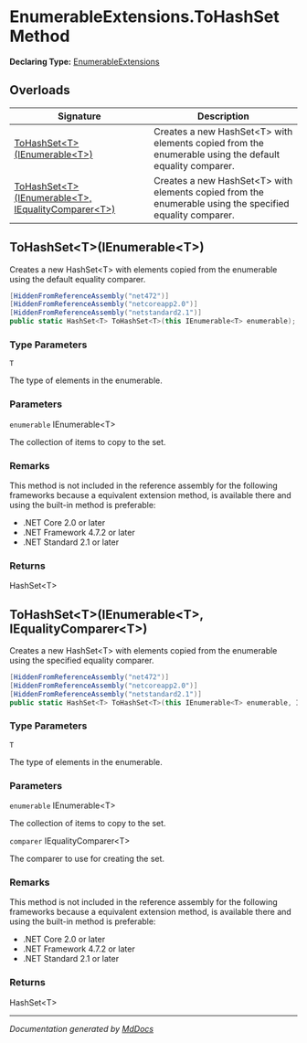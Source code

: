 ﻿# EnumerableExtensions.ToHashSet Method

**Declaring Type:** [EnumerableExtensions](../index.md)

## Overloads

| Signature                                                                                              | Description                                                                                                |
| ------------------------------------------------------------------------------------------------------ | ---------------------------------------------------------------------------------------------------------- |
| [ToHashSet\<T\>(IEnumerable\<T\>)](#tohashsettienumerablet)                                            | Creates a new HashSet\<T\> with elements copied from the enumerable using the default equality comparer.   |
| [ToHashSet\<T\>(IEnumerable\<T\>, IEqualityComparer\<T\>)](#tohashsettienumerablet-iequalitycomparert) | Creates a new HashSet\<T\> with elements copied from the enumerable using the specified equality comparer. |

## ToHashSet\<T\>(IEnumerable\<T\>)

Creates a new HashSet\<T\> with elements copied from the enumerable using the default equality comparer.

```csharp
[HiddenFromReferenceAssembly("net472")]
[HiddenFromReferenceAssembly("netcoreapp2.0")]
[HiddenFromReferenceAssembly("netstandard2.1")]
public static HashSet<T> ToHashSet<T>(this IEnumerable<T> enumerable);
```

### Type Parameters

`T`

The type of elements in the enumerable.

### Parameters

`enumerable`  IEnumerable\<T\>

The collection of items to copy to the set.

### Remarks

This method is not included in the reference assembly for the following frameworks because a equivalent extension method, is available there and using the built\-in method is preferable:

- .NET Core 2.0 or later
- .NET Framework 4.7.2 or later
- .NET Standard 2.1 or later

### Returns

HashSet\<T\>

## ToHashSet\<T\>(IEnumerable\<T\>, IEqualityComparer\<T\>)

Creates a new HashSet\<T\> with elements copied from the enumerable using the specified equality comparer.

```csharp
[HiddenFromReferenceAssembly("net472")]
[HiddenFromReferenceAssembly("netcoreapp2.0")]
[HiddenFromReferenceAssembly("netstandard2.1")]
public static HashSet<T> ToHashSet<T>(this IEnumerable<T> enumerable, IEqualityComparer<T> comparer);
```

### Type Parameters

`T`

The type of elements in the enumerable.

### Parameters

`enumerable`  IEnumerable\<T\>

The collection of items to copy to the set.

`comparer`  IEqualityComparer\<T\>

The comparer to use for creating the set.

### Remarks

This method is not included in the reference assembly for the following frameworks because a equivalent extension method, is available there and using the built\-in method is preferable:

- .NET Core 2.0 or later
- .NET Framework 4.7.2 or later
- .NET Standard 2.1 or later

### Returns

HashSet\<T\>

___

*Documentation generated by [MdDocs](https://github.com/ap0llo/mddocs)*
